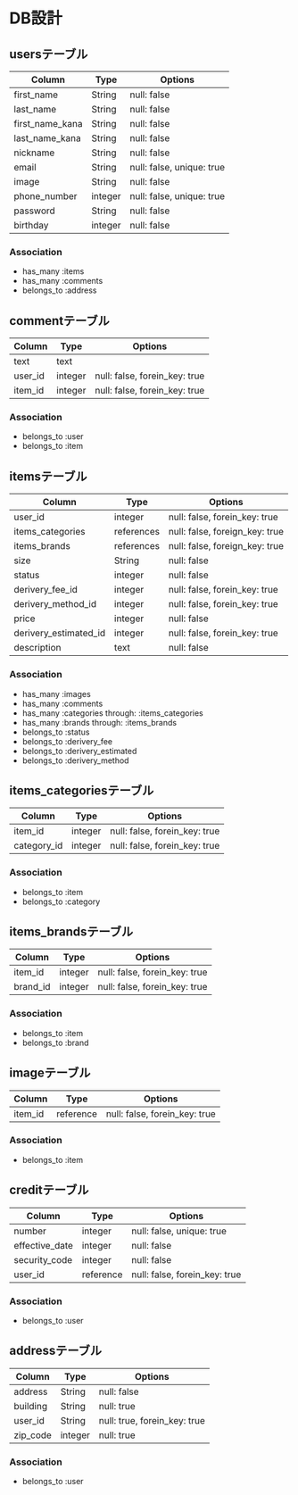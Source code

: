 # DB設計


## usersテーブル

|Column|Type|Options|
|------|----|-------|
|first_name|String|null: false|
|last_name|String|null: false|
|first_name_kana|String|null: false|
|last_name_kana|String|null: false|
|nickname|String|null: false|
|email|String|null: false, unique: true|
|image|String|null: false|
|phone_number|integer|null: false, unique: true|
|password|String|null: false|
|birthday|integer|null: false|

### Association
- has_many :items
- has_many :comments
- belongs_to :address


## commentテーブル

|Column|Type|Options|
|------|----|-------|
|text|text|
|user_id|integer|null: false, forein_key: true|
|item_id|integer|null: false, forein_key: true|

### Association
- belongs_to :user
- belongs_to :item


## itemsテーブル

|Column|Type|Options|
|------|----|-------|
|user_id|integer|null: false, forein_key: true|
|items_categories|references|null: false, foreign_key: true|
|items_brands|references|null: false, foreign_key: true|
|size|String|null: false|
|status|integer|null: false|
|derivery_fee_id|integer|null: false, forein_key: true|
|derivery_method_id|integer|null: false, forein_key: true|
|price|integer|null: false|
|derivery_estimated_id|integer|null: false, forein_key: true|
|description|text|null: false|


### Association
- has_many :images
- has_many :comments
- has_many :categories through: :items_categories
- has_many :brands through: :items_brands
- belongs_to :status
- belongs_to :derivery_fee
- belongs_to :derivery_estimated
- belongs_to :derivery_method


## items_categoriesテーブル

|Column|Type|Options|
|------|----|-------|
|item_id|integer|null: false, forein_key: true|
|category_id|integer|null: false, forein_key: true|

### Association
- belongs_to :item
- belongs_to :category


## items_brandsテーブル

|Column|Type|Options|
|------|----|-------|
|item_id|integer|null: false, forein_key: true|
|brand_id|integer|null: false, forein_key: true|

### Association
- belongs_to :item
- belongs_to :brand


## imageテーブル

|Column|Type|Options|
|------|----|-------|
|item_id|reference|null: false, forein_key: true|

### Association
- belongs_to :item


## creditテーブル

|Column|Type|Options|
|------|----|-------|
|number|integer|null: false, unique: true|
|effective_date|integer|null: false|
|security_code|integer|null: false|
|user_id|reference|null: false, forein_key: true|

### Association
- belongs_to :user


## addressテーブル

|Column|Type|Options|
|------|----|-------|
|address|String|null: false|
|building|String|null: true|
|user_id|String|null: true, forein_key: true|
|zip_code|integer|null: true|

### Association
- belongs_to :user